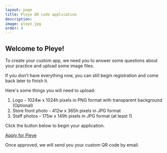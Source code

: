 ```yaml
---
layout: page
title: Pleye QR code application
description:
image: pleye.jpg
order: 4
---
```


## Welcome to Pleye!

To create your custom app, we need you to answer some questions about your practice and upload some image files.

If you don't have everything now, you can still begin registration and come back later to finish it.

Here's some things you will need to upload:
1. Logo - 1024w x 1024h pixels in PNG format with transparent background (Optional)
2. Store front photo - 412w x 365h pixels in JPG format
3. Staff photos - 175w x 149h pixels in JPG format (at least 1)

Click the button below to begin your application.

<a class="button special small" href="https://docs.google.com/forms/d/e/1FAIpQLSeKARu5LZawGfK3tD8YWsYFudzM-s4LPmn9Ca74GTlfpWTPLg/viewform?usp=sf_link" title="Pleye application button" target="_blank">Apply for Pleye</a>

Once approved, we will send you your custom QR code by email.